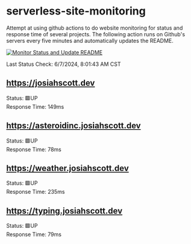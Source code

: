 # serverless-site-monitoring
Attempt at using github actions to do website monitoring for status and response time of several projects. The following action runs on Github's servers every five minutes and automatically updates the README.  

[![Monitor Status and Update README](https://github.com/JosiahSco/serverless-site-monitoring/actions/workflows/monitor.yaml/badge.svg)](https://github.com/JosiahSco/serverless-site-monitoring/actions/workflows/monitor.yaml)

Last Status Check: 6/7/2024, 8:01:43 AM CST

## https://josiahscott.dev
Status: 🟩UP  
Response Time: 149ms

## https://asteroidinc.josiahscott.dev
Status: 🟩UP  
Response Time: 78ms

## https://weather.josiahscott.dev
Status: 🟩UP  
Response Time: 235ms

## https://typing.josiahscott.dev
Status: 🟩UP  
Response Time: 79ms

